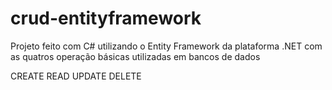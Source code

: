 # crud-entityframework
Projeto feito com C# utilizando o Entity Framework da plataforma .NET com as quatros operação básicas utilizadas em bancos de dados

CREATE
READ
UPDATE
DELETE



